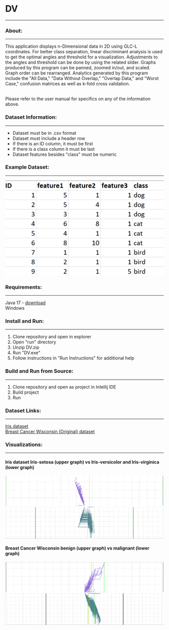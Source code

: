 # DV

---

### About:

---

This application displays n-Dimensional data in 2D using GLC-L coordinates.
For better class separation, linear discriminant analysis is used to get the optimal angles and threshold for a visualization.
Adjustments to the angles and threshold can be done by using the related slider.
Graphs produced by this program can be panned, zoomed in/out, and scaled.
Graph order can be rearranged.
Analytics generated by this program include the "All Data," "Data Without Overlap," "Overlap Data," and "Worst Case," confusion matrices as well as k-fold cross validation.

<br/>
Please refer to the user manual for specifics on any of the information above.

### Dataset Information:

---

- Dataset must be in .csv format
- Dataset must include a header row
- If there is an ID column, it must be first
- If there is a class column it must be last
- Dataset features besides "class" must be numeric

### Example Dataset:

---

![dataset](documentation/images/dataset_example.png)

### Requirements:

---

Java 17 - [download](https://www.oracle.com/java/technologies/javase/jdk17-archive-downloads.html)
<br/>
Windows

### Install and Run:

---

1. Clone repository and open in explorer
2. Open "run" directory
3. Unzip DV.zip
4. Run "DV.exe"
5. Follow instructions in "Run Instructions" for additional help

### Build and Run from Source:

---

1. Clone repository and open as project in Intellij IDE
2. Build project
3. Run

### Dataset Links:

---

[Iris dataset](https://archive.ics.uci.edu/ml/datasets/iris)
<br />
[Breast Cancer Wisconsin (Original) dataset](https://archive.ics.uci.edu/ml/datasets/breast+cancer+wisconsin+%28original%29)

### Visualizations:

---

#### Iris dataset Iris-setosa (upper graph) vs Iris-versicolor and Iris-virginica (lower graph)
![iris](documentation/images/iris.png)

#### Breast Cancer Wisconsin benign (upper graph) vs malignant (lower graph)
![bcw](documentation/images/bcw.png)
